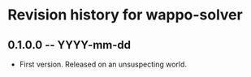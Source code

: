 # Revision history for wappo-solver

## 0.1.0.0 -- YYYY-mm-dd

* First version. Released on an unsuspecting world.
